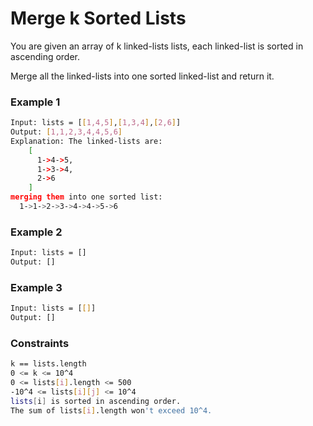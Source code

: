 # Merge k Sorted Lists

You are given an array of k linked-lists lists, each linked-list is sorted in ascending order.

Merge all the linked-lists into one sorted linked-list and return it.

### Example 1
```sh
Input: lists = [[1,4,5],[1,3,4],[2,6]]
Output: [1,1,2,3,4,4,5,6]
Explanation: The linked-lists are:
    [
      1->4->5,
      1->3->4,
      2->6
    ]
merging them into one sorted list:
  1->1->2->3->4->4->5->6
```

### Example 2
```sh
Input: lists = []
Output: []
```

### Example 3
```sh
Input: lists = [[]]
Output: []
```

### Constraints
```sh
k == lists.length
0 <= k <= 10^4
0 <= lists[i].length <= 500
-10^4 <= lists[i][j] <= 10^4
lists[i] is sorted in ascending order.
The sum of lists[i].length won't exceed 10^4.
```
